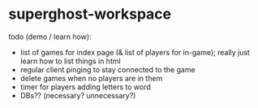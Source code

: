 # superghost-workspace

todo (demo / learn how):
* list of games for index page (& list of players for in-game); really just learn how to list things in html
* regular client pinging to stay connected to the game
* delete games when no players are in them
* timer for players adding letters to word
* DBs?? (necessary? unnecessary?)
